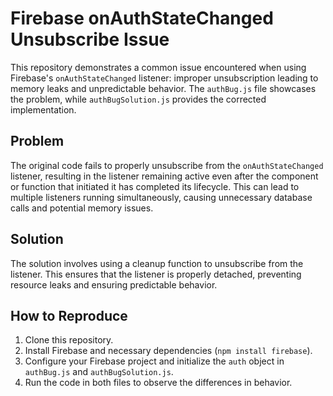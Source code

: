 # Firebase onAuthStateChanged Unsubscribe Issue

This repository demonstrates a common issue encountered when using Firebase's `onAuthStateChanged` listener:  improper unsubscription leading to memory leaks and unpredictable behavior.  The `authBug.js` file showcases the problem, while `authBugSolution.js` provides the corrected implementation.

## Problem
The original code fails to properly unsubscribe from the `onAuthStateChanged` listener, resulting in the listener remaining active even after the component or function that initiated it has completed its lifecycle. This can lead to multiple listeners running simultaneously, causing unnecessary database calls and potential memory issues. 

## Solution
The solution involves using a cleanup function to unsubscribe from the listener. This ensures that the listener is properly detached, preventing resource leaks and ensuring predictable behavior. 

## How to Reproduce
1. Clone this repository.
2. Install Firebase and necessary dependencies (`npm install firebase`).
3. Configure your Firebase project and initialize the `auth` object in `authBug.js` and `authBugSolution.js`. 
4. Run the code in both files to observe the differences in behavior.
